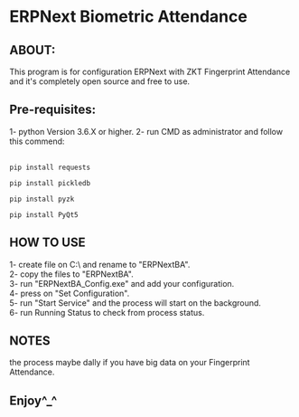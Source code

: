 # ERPNext Biometric Attendance

## ABOUT:
This program is for configuration ERPNext with ZKT Fingerprint Attendance and it's completely open source and free to use.

## Pre-requisites:
1- python Version 3.6.X or higher.
2- run CMD as administrator and follow  this commend:<br><br>
```
pip install requests
```
```
pip install pickledb
```
```
pip install pyzk
```
```
pip install PyQt5
```

## HOW TO USE
1- create file on C:\ and rename to "ERPNextBA".<br>
2- copy the files to "ERPNextBA".<br>
3- run "ERPNextBA_Config.exe" and add your configuration.<br>
4- press on "Set Configuration".<br>
5- run "Start Service" and the process will start on the background.<br>
6- run Running Status to check from process status.<br>

## NOTES
the process maybe dally if you have big data on your Fingerprint Attendance.

## Enjoy^_^
